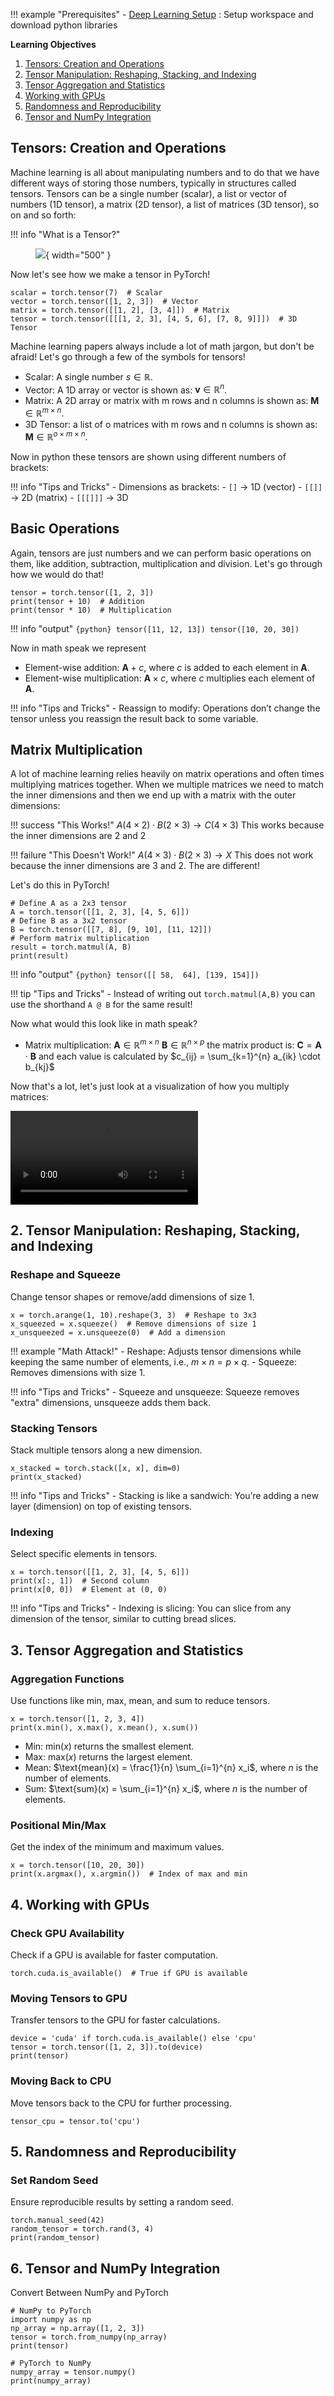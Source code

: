 
!!! example "Prerequisites"
    - [Deep Learning Setup](./00_setup.md) : Setup workspace and download python libraries

**Learning Objectives**

1. [Tensors: Creation and Operations](tensors-creation-and-operations)
2. [Tensor Manipulation: Reshaping, Stacking, and Indexing](tensor-manipulation-reshaping-stacking-and-indexing)
3. [Tensor Aggregation and Statistics](tensor-aggregation-and-statistics)
4. [Working with GPUs](working-with-gpus)
5. [Randomness and Reproducibility](randomness-and-reproducibility)
6. [Tensor and NumPy Integration](tensor-and-numpy-integration)

## Tensors: Creation and Operations

Machine learning is all about manipulating numbers and to do that we have different ways of storing those numbers, typically in structures called tensors. Tensors can be a single number (scalar), a list or vector of numbers (1D tensor), a matrix (2D tensor), a list of matrices (3D tensor), so on and so forth:

!!! info "What is a Tensor?"
    <figure markdown="span">
      ![](img/tensors.png){ width="500" }
    </figure>

Now let's see how we make a tensor in PyTorch!

```{python}
scalar = torch.tensor(7)  # Scalar
vector = torch.tensor([1, 2, 3])  # Vector
matrix = torch.tensor([[1, 2], [3, 4]])  # Matrix
tensor = torch.tensor([[[1, 2, 3], [4, 5, 6], [7, 8, 9]]])  # 3D Tensor
```

Machine learning papers always include a lot of math jargon, but don't be afraid! Let's go through a few of the symbols for tensors! 

- Scalar: A single number $s \in \mathbb{R}$.
- Vector: A 1D array or vector is shown as: $\mathbf{v} \in \mathbb{R}^n$.
- Matrix: A 2D array or matrix with m rows and n columns is shown as: $\mathbf{M} \in \mathbb{R}^{m \times n}$.
- 3D Tensor: a list of o matrices with m rows and n columns is shown as: $\mathbf{M} \in \mathbb{R}^{o \times m \times n}$.

Now in python these tensors are shown using different numbers of brackets:

!!! info "Tips and Tricks"
    - Dimensions as brackets:
    - `[]` → 1D (vector)
    - `[[]]` → 2D (matrix)
    - `[[[]]]` → 3D


## Basic Operations

Again, tensors are just numbers and we can perform basic operations on them, like addition, subtraction, multiplication and division. Let's go through how we would do that!

```{python}
tensor = torch.tensor([1, 2, 3])
print(tensor + 10)  # Addition
print(tensor * 10)  # Multiplication
```

!!! info "output"
    ```{python}
    tensor([11, 12, 13])
    tensor([10, 20, 30])
    ```

Now in math speak we represent 

- Element-wise addition: $\mathbf{A} + c$, where $c$ is added to each element in $\mathbf{A}$.
- Element-wise multiplication: $\mathbf{A} \times c$, where $c$ multiplies each element of $\mathbf{A}$.

!!! info "Tips and Tricks"
    - Reassign to modify: Operations don’t change the tensor unless you reassign the result back to some variable.


## Matrix Multiplication

A lot of machine learning relies heavily on matrix operations and often times multiplying matrices together. When we multiple matrices we need to match the inner dimensions and then we end up with a matrix with the outer dimensions:

!!! success "This Works!"
    $A(4 \times 2) \cdot B(2 \times 3) \rightarrow C(4 \times 3)$
    This works because the inner dimensions are 2 and 2

!!! failure "This Doesn't Work!"
    $A(4 \times 3) \cdot B(2 \times 3) \rightarrow X$
    This does not work because the inner dimensions are 3 and 2. The are different!

Let's do this in PyTorch!

```{python}
# Define A as a 2x3 tensor
A = torch.tensor([[1, 2, 3], [4, 5, 6]])
# Define B as a 3x2 tensor
B = torch.tensor([[7, 8], [9, 10], [11, 12]])
# Perform matrix multiplication
result = torch.matmul(A, B)
print(result)
```

!!! info "output"
    ```{python}
    tensor([[ 58,  64],
            [139, 154]])
    ```

!!! tip "Tips and Tricks"
    - Instead of writing out `torch.matmul(A,B)` you can use the shorthand `A @ B` for the same result!

Now what would this look like in math speak?

- Matrix multiplication:
$\mathbf{A} \in \mathbb{R}^{m \times n}$ 
$\mathbf{B} \in \mathbb{R}^{n \times p}$
the matrix product is:
$\mathbf{C} = \mathbf{A} \cdot \mathbf{B}$ 
and each value is calculated by
$c_{ij} = \sum_{k=1}^{n} a_{ik} \cdot b_{kj}$

Now that's a lot, let's just look at a visualization of how you multiply matrices:
    
<video controls>
<source src="../img/mat_mult.mp4" type="video/mp4">
</video>

## 2. Tensor Manipulation: Reshaping, Stacking, and Indexing
### Reshape and Squeeze
Change tensor shapes or remove/add dimensions of size 1.

```{python}
x = torch.arange(1, 10).reshape(3, 3)  # Reshape to 3x3
x_squeezed = x.squeeze()  # Remove dimensions of size 1
x_unsqueezed = x.unsqueeze(0)  # Add a dimension
```

!!! example "Math Attack!"
    - Reshape: Adjusts tensor dimensions while keeping the same number of elements, i.e., $m \times n = p \times q$.
    - Squeeze: Removes dimensions with size 1.
    
!!! info "Tips and Tricks"
    - Squeeze and unsqueeze: Squeeze removes "extra" dimensions, unsqueeze adds them back.

### Stacking Tensors
Stack multiple tensors along a new dimension.

```{python}
x_stacked = torch.stack([x, x], dim=0)
print(x_stacked)
```

!!! info "Tips and Tricks"
    - Stacking is like a sandwich: You’re adding a new layer (dimension) on top of existing tensors.

### Indexing
Select specific elements in tensors.

```{python}
x = torch.tensor([[1, 2, 3], [4, 5, 6]])
print(x[:, 1])  # Second column
print(x[0, 0])  # Element at (0, 0)
```

!!! info "Tips and Tricks"
    - Indexing is slicing: You can slice from any dimension of the tensor, similar to cutting bread slices.

## 3. Tensor Aggregation and Statistics
### Aggregation Functions
Use functions like min, max, mean, and sum to reduce tensors.

```{python}
x = torch.tensor([1, 2, 3, 4])
print(x.min(), x.max(), x.mean(), x.sum())
```

- Min: $\text{min}(x)$ returns the smallest element.
- Max: $\text{max}(x)$ returns the largest element.
- Mean: $\text{mean}(x) = \frac{1}{n} \sum_{i=1}^{n} x_i$, where $n$ is the number of elements.
- Sum: $\text{sum}(x) = \sum_{i=1}^{n} x_i$, where $n$ is the number of elements.

### Positional Min/Max
Get the index of the minimum and maximum values.

```{python}
x = torch.tensor([10, 20, 30])
print(x.argmax(), x.argmin())  # Index of max and min
```

## 4. Working with GPUs
### Check GPU Availability
Check if a GPU is available for faster computation.

```{python}
torch.cuda.is_available()  # True if GPU is available
```

### Moving Tensors to GPU
Transfer tensors to the GPU for faster calculations.

```{python}
device = 'cuda' if torch.cuda.is_available() else 'cpu'
tensor = torch.tensor([1, 2, 3]).to(device)
print(tensor)
```

### Moving Back to CPU
Move tensors back to the CPU for further processing.

```{python}
tensor_cpu = tensor.to('cpu')
```
    
## 5. Randomness and Reproducibility
### Set Random Seed
Ensure reproducible results by setting a random seed.

```{python}
torch.manual_seed(42)
random_tensor = torch.rand(3, 4)
print(random_tensor)
```

## 6. Tensor and NumPy Integration
Convert Between NumPy and PyTorch

```{python}
# NumPy to PyTorch
import numpy as np
np_array = np.array([1, 2, 3])
tensor = torch.from_numpy(np_array)
print(tensor)
```

```{python}
# PyTorch to NumPy
numpy_array = tensor.numpy()
print(numpy_array)
```

